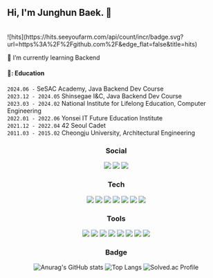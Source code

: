 <!--
**ekmbjh/ekmbjh** is a ✨ _special_ ✨ repository because its `README.md` (this file) appears on your GitHub profile.

Here are some ideas to get you started:

- 🔭 I’m currently working on ...
- 🌱 I’m currently learning ...
- 👯 I’m looking to collaborate on ...
- 🤔 I’m looking for help with ...
- 💬 Ask me about ...
- 📫 How to reach me: ...
- 😄 Pronouns: ...
- ⚡ Fun fact: ...
-->

<!-- Header -->
## Hi, I'm Junghun Baek. 👋 
<br>
![hits](https://hits.seeyoufarm.com/api/count/incr/badge.svg?url=https%3A%2F%2Fgithub.com%2F&edge_flat=false&title=hits)

🌱 I’m currently learning Backend

#### 📗: Education
`2024.06 -` SeSAC Academy, Java Backend Dev Course
<br>
`2023.12 - 2024.05` Shinsegae I&C, Java Backend Dev Course
<br>
`2023.03 - 2024.02` National Institute for Lifelong Education, Computer Engineering
<br>
`2022.01 - 2022.06` Yonsei IT Future Education Institute
<br>
`2021.12 - 2022.04` 42 Seoul Cadet
<br>
`2011.03 - 2015.02` Cheongju University, Architectural Engineering

<div align="center">

### Social
<a href="https://velog.io/@justsaturday"><img src="https://img.shields.io/badge/velog-3DDC84?style=flat-square&logo=Velog&logoColor=white"/></a>
<a href="https://www.notion.so/CHOI-IN-CHANG-0c801ea3cf6940f7a97d1eec4dc58d8b"><img src="https://img.shields.io/badge/resume-ffffff?style=flat-square&logo=notion&logoColor=black"/></a>
<a href="https://www.linkedin.com/in/%EC%9D%B8%EC%B0%BD-%EC%B5%9C-9b162a241/"><img src="https://img.shields.io/badge/linkedin-0A66C2?style=flat-square&logo=linkedin&logoColor=black"/></a>
  
### Tech
<img src="https://img.shields.io/badge/Java-26689A?style=flat-square&logo=OpenJDK&logoColor=white"/>
<img src="https://img.shields.io/badge/Spring-6DB33F?style=flat-square&logo=Spring&logoColor=white"/>
<img src="https://img.shields.io/badge/Spring_Boot-6DB33F?style=flat-square&logo=SpringBoot&logoColor=white"/>
<img src="https://img.shields.io/badge/Hibernate-59666C?style=flat-square&logo=Hibernate&logoColor=black"/>
<img src="https://img.shields.io/badge/JUnit5-25A162?style=flat-square&logo=JUnit5&logoColor=black"/>
<img src="https://img.shields.io/badge/MySQL-4479A1?style=flat-square&logo=MySQL&logoColor=white"/>
<img src="https://img.shields.io/badge/Asciidoctor-E40046?style=flat-square&logo=Asciidoctor&logoColor=white"/>

### Tools
<img src="https://img.shields.io/badge/macOS-000000?style=flat-square&logo=macOS&logoColor=white"/>
<img src="https://img.shields.io/badge/Intellij_IDEA-000000?style=flat-square&logo=IntelliJIDEA&logoColor=white"/>
<img src="https://img.shields.io/badge/Gradle-02303A?style=flat-square&logo=Gradle&logoColor=white"/>
<img src="https://img.shields.io/badge/Slack-4A154B?style=flat-square&logo=Slack&logoColor=white"/>
<img src="https://img.shields.io/badge/Jira-0052CC?style=flat-square&logo=JiraSoftware&logoColor=white"/>
<img src="https://img.shields.io/badge/Git-F05032?style=flat-square&logo=Git&logoColor=white"/>
<img src="https://img.shields.io/badge/Github-181717?style=flat-square&logo=Github&logoColor=white"/>
<img src="https://img.shields.io/badge/Amazone_AWS-232F3E?style=flat-square&logo=AmazonAWS&logoColor=white"/>

### Badge
![Anurag's GitHub stats](https://github-readme-stats.vercel.app/api?username=ekmbjh&theme=dark&show_icons=true)
![Top Langs](https://github-readme-stats.vercel.app/api/top-langs/?username=ekmbjh&exclude_repo=ks-web&layout=compact&hide=mustache)
![Solved.ac Profile](http://mazassumnida.wtf/api/v2/generate_badge?boj=ekmbjh)

</div>
